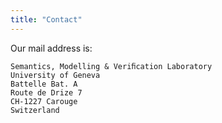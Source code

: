 ```yaml
---
title: "Contact"
---
```


Our mail address is:

```
Semantics, Modelling & Veriﬁcation Laboratory  
University of Geneva  
Battelle Bat. A  
Route de Drize 7  
CH-1227 Carouge  
Switzerland  
```